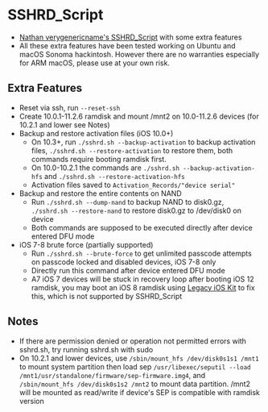 # SSHRD_Script
- [Nathan verygenericname's SSHRD_Script](https://github.com/verygenericname/SSHRD_Script) with some extra features
- All these extra features have been tested working on Ubuntu and macOS Sonoma hackintosh. However there are no warranties especially for ARM macOS, please use at your own risk.
## Extra Features
- Reset via ssh, run `--reset-ssh`
- Create 10.0.1-11.2.6 ramdisk and mount /mnt2 on 10.0-11.2.6 devices (for 10.2.1 and lower see Notes)
- Backup and restore activation files (iOS 10.0+)
  - On 10.3+, run `./sshrd.sh --backup-activation` to backup activation files, `./sshrd.sh --restore-activation` to restore them, both commands require booting ramdisk first.
  - On 10.0-10.2.1 the commands are `./sshrd.sh --backup-activation-hfs` and `./sshrd.sh --restore-activation-hfs` 
  - Activation files saved to `Activation_Records/"device serial"`
- Backup and restore the entire contents on NAND
  - Run `./sshrd.sh --dump-nand` to backup NAND to disk0.gz, `./sshrd.sh --restore-nand` to restore disk0.gz to /dev/disk0 on device
  - Both commands are supposed to be executed directly after device entered DFU mode
- iOS 7-8 brute force (partially supported)
  - Run `./sshrd.sh --brute-force` to get unlimited passcode attempts on passcode locked and disabled devices, iOS 7-8 only
  - Directly run this command after device entered DFU mode
  - A7 iOS 7 devices will be stuck in recovery loop after booting iOS 12 ramdisk, you may boot an iOS 8 ramdisk using [Legacy iOS Kit](https://github.com/LukeZGD/Legacy-iOS-Kit) to fix this, which is not supported by SSHRD_Script
## Notes
- If there are permission denied or operation not permitted errors with sshrd.sh, try running sshrd.sh with sudo
- On 10.2.1 and lower devices, use `/sbin/mount_hfs /dev/disk0s1s1 /mnt1` to mount system partition then load sep `/usr/libexec/seputil --load /mnt1/usr/standalone/firmware/sep-firmware.img4`, and `/sbin/mount_hfs /dev/disk0s1s2 /mnt2` to mount data partition. /mnt2 will be mounted as read/write if device's SEP is compatible with ramdisk version
